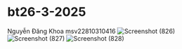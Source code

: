 # bt26-3-2025
Nguyễn Đăng Khoa msv22810310416
![Screenshot (826)](https://github.com/user-attachments/assets/2de0baba-adff-42c4-a707-997b5fb586fe)
![Screenshot (827)](https://github.com/user-attachments/assets/f2d8bf6b-95d2-45bb-af58-14353cc647ae)
![Screenshot (828)](https://github.com/user-attachments/assets/72d29e96-0cb8-4215-8717-5fea88837684)

